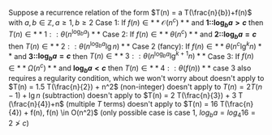 Suppose a recurrence relation of the form $T(n) = a T(\frac{n}{b})+f(n)$ with $a, b \in \mathbb{Z}, a \geq 1, b \geq 2$ 
Case 1: If $f(n) \in **\mathcal{O}\left(n^c\right)**$ and **1::$\log_b a > c$** then $T(n) \in **1::\theta \left(n^{\log_b a}\right)**$
Case 2: If $f(n) \in **\theta \left(n^c\right)**$ and **2::$\log_b a =c$** then $T(n) \in **2::\theta \left(n^{\log_b a}\lg n\right)**$ 
Case 2 (fancy): If $f(n) \in **\theta \left(n^c \lg^k n\right)**$ and **3::$\log_b a =c$** then $T(n) \in **3::\theta \left(n^{\log_b a}\lg^{k+1} n\right)**$
Case 3: If $f(n) \in **\Omega \left(n^c\right)**$ and **$\log_b a < c$** then $T(n) \in **4::\theta \left(f(n)\right)**$ 
	case 3 also requires a regularity condition, which we won't worry about
	doesn't apply to $T(n) = 1.5 T(\frac{n}{2}) + n^2$ (non-integer)
	doesn't apply to $T(n) = 2 T(n - 1) + \lg n$ (subtraction)
	doesn't apply to $T(n) = 2 T(\frac{n}{3}) + 3 T (\frac{n}{4})+n$ (multiple $T$ terms)
	doesn't apply to $T(n) = 16 T(\frac{n}{4}) + f(n), f(n) \in O(n^2)$ (only possible case is case 1, $log_b a = log_4 16 = 2 \ngtr c$)